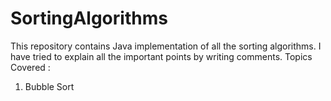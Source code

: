 # SortingAlgorithms
This repository contains Java implementation of all the sorting algorithms. I have tried to explain all the important points by writing comments.
Topics Covered :
1) Bubble Sort
